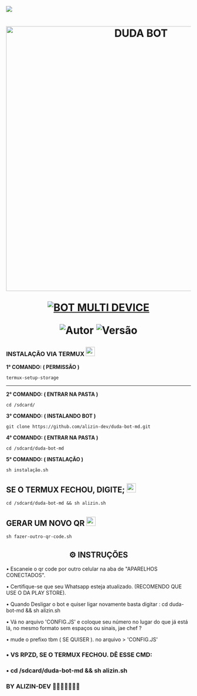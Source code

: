 
<img src="https://readme-typing-svg.herokuapp.com/?font=mono&size=30&duration=4000&color=FF1493&center=falso&vCenter=falso&lines=𝐃𝐔𝐃𝐀-𝐁𝐎𝐓+𝐕3;𝐅𝐀𝐒𝐄+𝐁𝐄𝐓𝐀+𝐂𝐎𝐌+𝐌𝐀𝐈𝐒+𝐃𝐄;1000+𝐂𝐎𝐌𝐀𝐍𝐃𝐎𝐒;𝖆𝖑𝖎𝖟𝖎𝖓-𝖉𝖊𝖛-𝖉𝖔𝖒𝖎𝖓𝖆✰✰✰✰✰">      

<h1 align="center">
<p>
<img src= "https://telegra.ph/file/891dd12dfb6515ebc79d2.jpg" alt="DUDA BOT" width="720">
</p>

<p align="center">
<a href="#"><img title="BOT MULTI DEVICE" src="https://img.shields.io/badge/BOT MULTI DEVICE-blue?&style=for-the-badge"></a>
</p>

<p align="center">
<img title="Autor" src="https://img.shields.io/badge/Autor-ALIZIN-DEV-orange.svg?style=for-the-badge&logo=github"></a>
<img title="Versão" src="https://img.shields.io/badge/Versão-6.0.0-orange.svg?style=for-the-badge&logo=github"></a>
</p>

### INSTALAÇÃO VIA TERMUX  <img src="https://user-images.githubusercontent.com/108157095/182052725-6568419a-6a9f-490a-85ea-90b94af694fe.png" height="25px">
**1° COMANDO: ( PERMISSÃO )**
```
termux-setup-storage

```
---------------------------

**2° COMANDO: ( ENTRAR NA PASTA )**
```
cd /sdcard/
```
**3° COMANDO: ( INSTALANDO BOT )**
```
git clone https://github.com/alizin-dev/duda-bot-md.git
```
**4° COMANDO: ( ENTRAR NA PASTA )**
```
cd /sdcard/duda-bot-md 
```
**5° COMANDO: ( INSTALAÇÃO )**
```
sh instalação.sh

```
## SE O TERMUX FECHOU, DIGITE;  <img src="https://user-images.githubusercontent.com/108157095/182053901-78e4a217-51ba-42a3-8ec5-38ed978ad752.png" height="25px">
```
cd /sdcard/duda-bot-md && sh alizin.sh  
```

## GERAR UM NOVO QR  <img src="https://user-images.githubusercontent.com/108157095/182053978-d1a08952-4625-4e3f-b469-c8ebe4f22ac8.png" height="25px">
```
sh fazer-outro-qr-code.sh
```



 <h2 align="center">⚙️ INSTRUÇÕES</h2>

   
 • Escaneie o qr code por outro celular na aba de "APARELHOS CONECTADOS".
  
 • Certifique-se que seu Whatsapp esteja atualizado. (RECOMENDO QUE USE O DA PLAY STORE).

 • Quando Desligar o bot e quiser ligar novamente basta digitar : cd duda-bot-md && sh alizin.sh
  
 • Vá no arquivo 'CONFIG.JS' e coloque seu número no lugar do que já está lá, no mesmo formato sem espaços ou sinais, jae chef ?
 
 • mude o prefixo tbm ( SE QUISER ). no arquivo > 'CONFIG.JS'
 
 
### • VS RPZD, SE O TERMUX FECHOU. DÊ ESSE CMD:
### • cd /sdcard/duda-bot-md && sh alizin.sh
 
 
### BY ALIZIN-DEV 🥷🏾🙅🏾‍♂️👨‍💻
